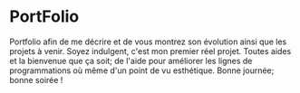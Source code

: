 # PortFolio
Portfolio afin de me décrire et de vous montrez son évolution ainsi que les projets à venir. 
Soyez indulgent, c'est mon premier réel projet. Toutes aides et la bienvenue que ça soit; de l'aide pour améliorer les lignes de programmations où même d'un point de vu esthétique. 
Bonne journée; bonne soirée ! 
